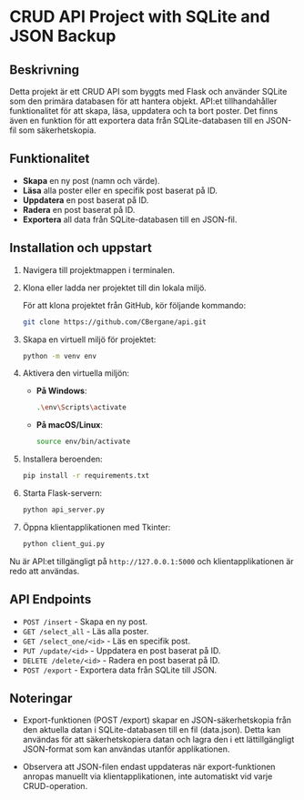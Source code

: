 # CRUD API Project with SQLite and JSON Backup

## Beskrivning
Detta projekt är ett CRUD API som byggts med Flask och använder SQLite som den primära databasen för att hantera objekt. API:et tillhandahåller funktionalitet för att skapa, läsa, uppdatera och ta bort poster. Det finns även en funktion för att exportera data från SQLite-databasen till en JSON-fil som säkerhetskopia.

## Funktionalitet
- **Skapa** en ny post (namn och värde).
- **Läsa** alla poster eller en specifik post baserat på ID.
- **Uppdatera** en post baserat på ID.
- **Radera** en post baserat på ID.
- **Exportera** all data från SQLite-databasen till en JSON-fil.

## Installation och uppstart

1. Navigera till projektmappen i terminalen.

2. Klona eller ladda ner projektet till din lokala miljö.

   För att klona projektet från GitHub, kör följande kommando:
   ```bash
   git clone https://github.com/CBergane/api.git
    ```

3. Skapa en virtuell miljö för projektet:
    ```bash
    python -m venv env
    ```
4. Aktivera den virtuella miljön:
    - **På Windows**:
      ```bash
      .\env\Scripts\activate
      ```
    - **På macOS/Linux**:
      ```bash
      source env/bin/activate
      ```
5. Installera beroenden:
    ```bash
    pip install -r requirements.txt
    ```
6. Starta Flask-servern:
    ```bash
    python api_server.py
    ```
7. Öppna klientapplikationen med Tkinter:
    ```bash
    python client_gui.py
    ```

Nu är API:et tillgängligt på `http://127.0.0.1:5000` och klientapplikationen är redo att användas.

## API Endpoints

- `POST /insert` - Skapa en ny post.
- `GET /select_all` - Läs alla poster.
- `GET /select_one/<id>` - Läs en specifik post.
- `PUT /update/<id>` - Uppdatera en post baserat på ID.
- `DELETE /delete/<id>` - Radera en post baserat på ID.
- `POST /export` - Exportera data från SQLite till JSON.

## Noteringar
- Export-funktionen (POST /export) skapar en JSON-säkerhetskopia från den aktuella datan i SQLite-databasen till en fil (data.json). Detta kan användas för att säkerhetskopiera datan och lagra den i ett lättillgängligt JSON-format som kan användas utanför applikationen.

- Observera att JSON-filen endast uppdateras när export-funktionen anropas manuellt via klientapplikationen, inte automatiskt vid varje CRUD-operation.